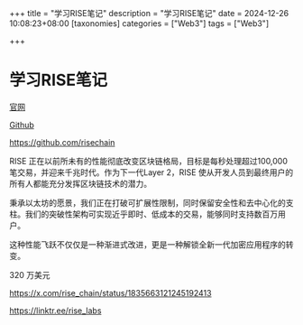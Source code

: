 +++
title = "学习RISE笔记"
description = "学习RISE笔记"
date = 2024-12-26 10:08:23+08:00
[taxonomies]
categories = ["Web3"]
tags = ["Web3"]

+++

<!-- more -->

# 学习RISE笔记

[官网](https://www.riselabs.xyz/)

[Github](https://github.com/risechain)

https://github.com/risechain

RISE 正在以前所未有的性能彻底改变区块链格局，目标是每秒处理超过100,000 笔交易，并迎来千兆时代。作为下一代Layer 2，RISE 使从开发人员到最终用户的所有人都能充分发挥区块链技术的潜力。

秉承以太坊的愿景，我们正在打破可扩展性限制，同时保留安全性和去中心化的支柱。我们的突破性架构可实现近乎即时、低成本的交易，能够同时支持数百万用户。

这种性能飞跃不仅仅是一种渐进式改进，更是一种解锁全新一代加密应用程序的转变。

320 万美元

https://x.com/rise_chain/status/1835663121245192413



https://linktr.ee/rise_labs
